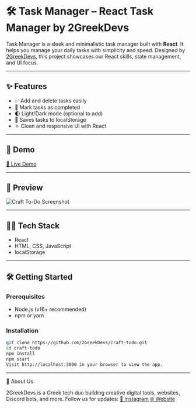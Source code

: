 # 🛠️ Task Manager – React Task Manager by 2GreekDevs

Task Manager is a sleek and minimalistic task manager built with **React**. It helps you manage your daily tasks with simplicity and speed. Designed by [2GreekDevs](https://2greekdevs.com), this project showcases our React skills, state management, and UI focus.

---

## ✨ Features

- ✅ Add and delete tasks easily
- 🎯 Mark tasks as completed
- 🌓 Light/Dark mode (optional to add)
- 💾 Saves tasks to localStorage
- ⚛️ Clean and responsive UI with React

---

## 🚀 Demo

[🔗 Live Demo](https://your-demo-link.com)  

---

## 📸 Preview

![Craft To-Do Screenshot](https://your-screenshot-link.com)  

---

## 🧑‍💻 Tech Stack

- React
- HTML, CSS, JavaScript
- localStorage

---

## 🛠️ Getting Started

### Prerequisites

- Node.js (v16+ recommended)
- npm or yarn

### Installation

```bash
git clone https://github.com/2GreekDevs/craft-todo.git
cd craft-todo
npm install
npm start
Visit http://localhost:3000 in your browser to view the app.
```
---

🤝 About Us

2GreekDevs is a Greek tech duo building creative digital tools, websites, Discord bots, and more.
Follow us for updates:
[📸 Instagram](https://www.instagram.com/2greekdevs/)
[🌐 Website](2greekdevs.com)

